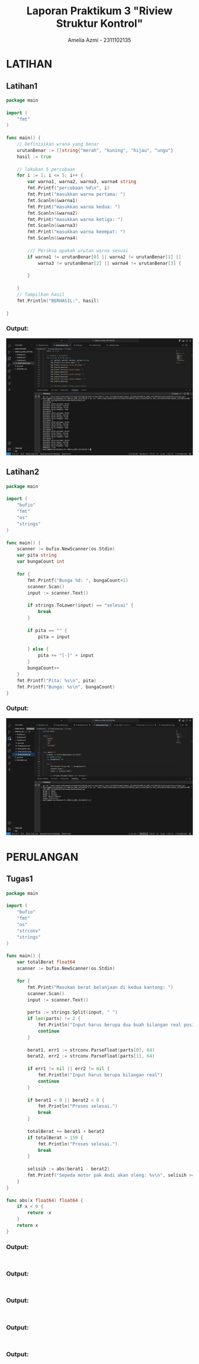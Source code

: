 # <h1 align="center">Laporan Praktikum 3 "Riview Struktur Kontrol" </h1>
<p align="center">Amelia Azmi - 2311102135</p>


# LATIHAN

## Latihan1

```go
package main

import (
	"fmt"
)

func main() {
	// Definisikan wrana yang benar
	urutanBenar := []string{"merah", "kuning", "hijau", "ungu"}
	hasil := true

	// lakukan 5 percobaan
	for i := 1; i <= 5; i++ {
		var warna1, warna2, warna3, warna4 string
		fmt.Printf("percobaan %d\n", i)
		fmt.Print("masukkan warna pertama: ")
		fmt.Scanln(&warna1)
		fmt.Print("masukkan warna kedua: ")
		fmt.Scanln(&warna2)
		fmt.Print("masukkan warna ketiga: ")
		fmt.Scanln(&warna3)
		fmt.Print("masukkan warna keempat: ")
		fmt.Scanln(&warna4)

		/// Periksa apakah urutan warna sesuai
		if warna1 != urutanBenar[0] || warna2 != urutanBenar[1] ||
			warna3 != urutanBenar[2] || warna4 != urutanBenar[3] {

		}

	}
	// Tampilkan hasil
	fmt.Println("BERHASIL:", hasil)

}
```

### Output:

![Alt text](Latihan_Guided/SoalLatihan1.png)

## Latihan2

```go
package main

import (
	"bufio"
	"fmt"
	"os"
	"strings"
)

func main() {
	scanner := bufio.NewScanner(os.Stdin)
	var pita string
	var bungaCount int

	for {
		fmt.Printf("Bunga %d: ", bungaCount+1)
		scanner.Scan()
		input := scanner.Text()

		if strings.ToLower(input) == "selesai" {
			break
		}

		if pita == "" {
			pita = input

		} else {
			pita += "[-]" + input
		}
		bungaCount++
	}
	fmt.Printf("Pita: %s\n", pita)
	fmt.Printf("Bunga: %s\n", bungaCount)
}

```

### Output:

![Alt text](Latihan_Guided/SoalLatihan2.png)

# PERULANGAN

## Tugas1

```go
package main

import (
	"bufio"
	"fmt"
	"os"
	"strconv"
	"strings"
)

func main() {
	var totalBerat float64
	scanner := bufio.NewScanner(os.Stdin)

	for {
		fmt.Print("Masukan berat belanjaan di kedua kantong: ")
		scanner.Scan()
		input := scanner.Text()

		parts := strings.Split(input, " ")
		if len(parts) != 2 {
			fmt.Println("Input harus berupa dua buah bilangan real positif")
			continue
		}

		berat1, err1 := strconv.ParseFloat(parts[0], 64)
		berat2, err2 := strconv.ParseFloat(parts[1], 64)

		if err1 != nil || err2 != nil {
			fmt.Println("Input harus berupa bilangan real")
			continue
		}

		if berat1 < 0 || berat2 < 0 {
			fmt.Println("Proses selesai.")
			break
		}

		totalBerat += berat1 + berat2
		if totalBerat > 150 {
			fmt.Println("Proses selesai.")
			break
		}

		selisih := abs(berat1 - berat2)
		fmt.Printf("Sepeda motor pak Andi akan oleng: %v\n", selisih >= 9)
	}
}

func abs(x float64) float64 {
	if x < 0 {
		return -x
	}
	return x
}

```

### Output:



## 

```go

```

### Output:


## 

```go

```

### Output:



## 

```go

```

### Output:



## 

```go

```

### Output:











